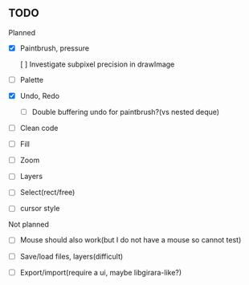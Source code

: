 ## TODO

Planned

* [x] Paintbrush, pressure

	[ ] Investigate subpixel precision in drawImage

* [ ] Palette

* [x] Undo, Redo

	* [ ] Double buffering undo for paintbrush?(vs nested deque)

* [ ] Clean code

* [ ] Fill

* [ ] Zoom

* [ ] Layers

* [ ] Select(rect/free)

* [ ] cursor style

Not planned

* [ ] Mouse should also work(but I do not have a mouse so cannot test)

* [ ] Save/load files, layers(difficult)

* [ ] Export/import(require a ui, maybe libgirara-like?)
